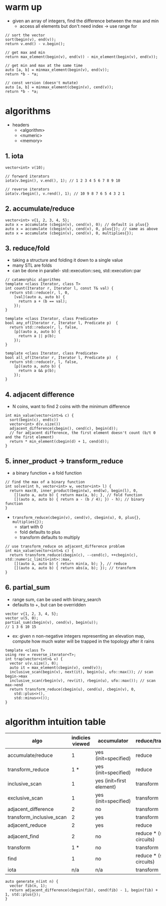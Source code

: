 # warm up

* given an array of integers, find the difference between the max and min
  * access all elements but don't need index -> use range for

```
// sort the vector
sort(begin(v), end(v));
return v.end() - v.begin();

// get max and min
return max_element(begin(v), end(v)) - min_element(begin(v), end(v));

// get min and max at the same time
auto [a, b] = minmax_element(begin(v), end(v));
return *b - *a;

// const version (doesn't mutate)
auto [a, b] = minmax_element(cbegin(v), cend(v));
return *b - *a;
```
# algorithms
* headers
  * \<algorithm\>
  * \<numeric\>
  * \<memory\>

## 1. iota
```
vector<int> v(10);

// forward iterators
iota(v.begin(), v.end(), 1); // 1 2 3 4 5 6 7 8 9 10

// reverse iterators
iota(v.rbegin(), v.rend(), 1); // 10 9 8 7 6 5 4 3 2 1
```

## 2. accumulate/reduce
```
vector<int> v{1, 2, 3, 4, 5};
auto x = accumulate (cbegin(v), cend(v), 0); // default is plus{}
auto x = accumulate (cbegin(v), cend(v), 0, plus{}); // same as above
auto x = accumulate (cbegin(v), cend(v), 0, multiplies{});
```

## 3. reduce/fold
* taking a structure and folding it down to a single value
* many STL are folds
* can be done in parallel- std::execution::seq, std::execution::par

```
// catamorphic algorithms
template <class Iterator, class T>
int count(Iterator r, Iterator l, const T& val) {
  return std::reduce(r, l, 0,
    [val](auto a, auto b) {
      return a + (b == val);
    });
}

template <class Iterator, class Predicate>
bool any_of(Iterator r, Iterator l, Predicate p)  {
  return std::reduce(r, l, false,
    [p](auto a, auto b) {
      return a || p(b);
    });
}

template <class Iterator, class Predicate>
bool all_of(Iterator r, Iterator l, Predicate p)  {
  return std::reduce(r, l, false,
    [p](auto a, auto b) {
      return a && p(b);
    });
}
```

## 4. adjacent difference
* N coins, want to find 2 coins with the minimum difference

```
int min_value(vector<int>& c) {
  sort(begin(c), end(c))
  vector<int> d(v.size())
  adjacent_difference(cbegin(), cend(c), begin(d));
  // for adjacent difference, the first element doesn't count (b/t 0 and the first element)
  return * min_element(cbegin(d) + 1, cend(d));
}
```

## 5. inner_product -> transform_reduce
* a binary function + a fold function

```
// find the max of a binary function
int solve(int h, vector<int> w, vector<int> l) {
  return max(0, inner_product(begin(w), end(w), begin(l), 0,
    [](auto a, auto b) { return max(a, b); }, // fold function
    [](auto a, auto b) { return a - (b / 4); }) - h); // binary function
}
```

* `transform_reduce(cbegin(v), cend(v), cbegin(u), 0, plus{}, multiplies{});`
  * start with 0
  * fold defaults to plus
  * transform defaults to multiply

```
// use transform_reduce on adjacent_difference problem
int min_value(vector<int>& c) {
  return transform_reduce(cbegin(c), --cend(c), ++cbegin(c), std::numeric_limits<int>::max,
    [](auto a, auto b) { return min(a, b); }, // reduce
    [](auto a, auto b) { return abs(a, b); }); // transform
}
```

## 6. partial_sum
* range sum, can be used with binary_search
* defaults to +, but can be overridden

```
vector v{1, 2, 3, 4, 5};
vector u(5, 0);
partial_sum(cbegin(v), cend(v), begin(u));
// 1 3 6 10 15
```
* ex: given n non-negative integers representing an elevation map, compute how much water will be trapped in the topology after it rains

```
template <class T>
using rev = reverse_iterator<T>;
int trap(vector<int>& v) {
  vector u(v.size(), 0);
  auto it = max_element(cbegin(v), cend(v));
  inclusive_scan(begin(v), next(it), begin(u), ufo::max()); // scan begin->max
  inclusive_scan(rbegin(v), rev(it), rbegin(u), ufo::max()); // scan max->end
  return transform_reduce(cbegin(u), cend(u), cbegin(v), 0,
    std::plus<>(),
    std::minus<>());
}
```

# algorithm intuition table

algo | indicies viewed | accumulator | reduce/transform | default
--- | --- | --- | --- | ---
accumulate/reduce | 1 | yes (init=specified) | reduce | plus
transform_reduce | 1 * | yes (init=specified) | reduce | plus, mult
inclusive_scan | 1 | yes (init=first element) | transform | plus
exclusive_scan | 1 | yes (init=specified) | transform | plus
adjacent_difference | 2 | no | transform | minus
transform_inclusive_scan | 2 | yes | transform | -
adjacent_reduce | 2 | yes | reduce | -
adjacent_find | 2 | no | reduce * (short circuits) | equal_to
transform | 1 * | no | transform | -
find | 1 | no | reduce * (short circuits) | -
iota | n/a | n/a | transform | -

```
auto generate_n(int n) {
  vector fib(n, 1);
  return adjacent_difference(cbegin(fib), cend(fib) - 1, begin(fib) + 1, std::plus{});
}
```
